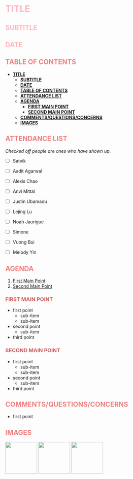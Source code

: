 # <span style="color:lightpink">**TITLE**</span>
## <span style="color:lightpink">**SUBTITLE**</span>
## <span style="color:lightpink">**DATE**</span>



## <span style="color:lightcoral">**TABLE OF CONTENTS**</span>
- [**TITLE**](#title)
  - [**SUBTITLE**](#subtitle)
  - [**DATE**](#date)
  - [**TABLE OF CONTENTS**](#table-of-contents)
  - [**ATTENDANCE LIST**](#attendance-list)
  - [**AGENDA**](#agenda)
    - [**FIRST MAIN POINT**](#first-main-point)
    - [**SECOND MAIN POINT**](#second-main-point)
  - [**COMMENTS/QUESTIONS/CONCERNS**](#commentsquestionsconcerns)
  - [**IMAGES**](#images)



## <span style="color:lightcoral">**ATTENDANCE LIST**</span>
*Checked off people are ones who have shown up.*
- [ ] Satvik
- [ ] Aadit Agarwal
- [ ] Alexis Chao
- [ ] Anvi Mittal
- [ ] Justin Ubamadu
- [ ] Lejing Lu
- [ ] Noah Jaurigue
- [ ] Simone
- [ ] Vuong Bui
- [ ] Melody Yin



## <span style="color:lightcoral">**AGENDA**</span>
1. [First Main Point](#first-main-point)
2. [Second Main Point](#second-main-point)

### <span style="color:indianred">**FIRST MAIN POINT**</span>
- first point
  - sub-item
  - sub-item
- second point
  - sub-item
- third point

### <span style="color:indianred">**SECOND MAIN POINT**</span>
- first point
  - sub-item
  - sub-item
- second point
  - sub-item
- third point



## <span style="color:lightcoral">**COMMENTS/QUESTIONS/CONCERNS**</span>
- first point



## <span style="color:lightcoral">**IMAGES**</span>
[<img src="./images/panda.PNG" width="100"/>](./images/panda.PNG)
[<img src="./images/panda.PNG" width="100"/>](./images/panda.PNG)
[<img src="./images/panda.PNG" width="100"/>](./images/panda.PNG)